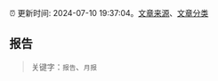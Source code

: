 :alarm_clock: 更新时间: 2024-07-10 19:37:04。[文章来源](/README.md)、[文章分类](/TAGS.md)

## 报告


> 关键字：`报告`、`月报`



